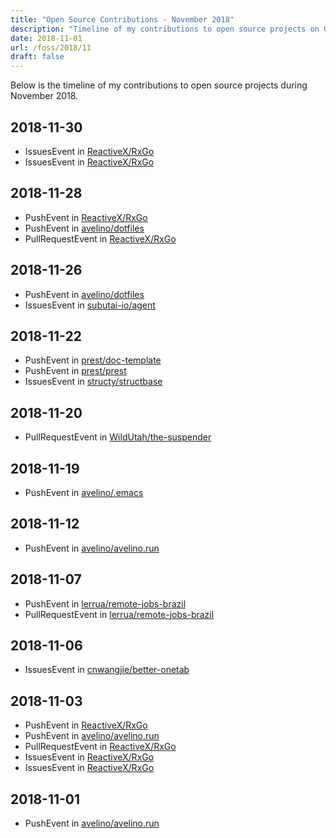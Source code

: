 ```yaml
---
title: "Open Source Contributions - November 2018"
description: "Timeline of my contributions to open source projects on GitHub during November 2018."
date: 2018-11-01
url: /foss/2018/11
draft: false
---
```


Below is the timeline of my contributions to open source projects during November 2018.

## 2018-11-30

- IssuesEvent in [ReactiveX/RxGo](https://github.com/ReactiveX/RxGo)
- IssuesEvent in [ReactiveX/RxGo](https://github.com/ReactiveX/RxGo)

## 2018-11-28

- PushEvent in [ReactiveX/RxGo](https://github.com/ReactiveX/RxGo)
- PushEvent in [avelino/dotfiles](https://github.com/avelino/dotfiles)
- PullRequestEvent in [ReactiveX/RxGo](https://github.com/ReactiveX/RxGo)

## 2018-11-26

- PushEvent in [avelino/dotfiles](https://github.com/avelino/dotfiles)
- IssuesEvent in [subutai-io/agent](https://github.com/subutai-io/agent)

## 2018-11-22

- PushEvent in [prest/doc-template](https://github.com/prest/doc-template)
- PushEvent in [prest/prest](https://github.com/prest/prest)
- IssuesEvent in [structy/structbase](https://github.com/structy/structbase)

## 2018-11-20

- PullRequestEvent in [WildUtah/the-suspender](https://github.com/WildUtah/the-suspender)

## 2018-11-19

- PushEvent in [avelino/.emacs](https://github.com/avelino/.emacs)

## 2018-11-12

- PushEvent in [avelino/avelino.run](https://github.com/avelino/avelino.run)

## 2018-11-07

- PushEvent in [lerrua/remote-jobs-brazil](https://github.com/lerrua/remote-jobs-brazil)
- PullRequestEvent in [lerrua/remote-jobs-brazil](https://github.com/lerrua/remote-jobs-brazil)

## 2018-11-06

- IssuesEvent in [cnwangjie/better-onetab](https://github.com/cnwangjie/better-onetab)

## 2018-11-03

- PushEvent in [ReactiveX/RxGo](https://github.com/ReactiveX/RxGo)
- PushEvent in [avelino/avelino.run](https://github.com/avelino/avelino.run)
- PullRequestEvent in [ReactiveX/RxGo](https://github.com/ReactiveX/RxGo)
- IssuesEvent in [ReactiveX/RxGo](https://github.com/ReactiveX/RxGo)
- IssuesEvent in [ReactiveX/RxGo](https://github.com/ReactiveX/RxGo)

## 2018-11-01

- PushEvent in [avelino/avelino.run](https://github.com/avelino/avelino.run)

